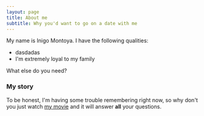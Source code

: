```yaml
---
layout: page
title: About me
subtitle: Why you'd want to go on a date with me
---
```


My name is Inigo Montoya. I have the following qualities:

- dasdadas
- I'm extremely loyal to my family

What else do you need?

### My story

To be honest, I'm having some trouble remembering right now, so why don't you just watch [my movie](https://en.wikipedia.org/wiki/The_Princess_Bride_%28film%29) and it will answer **all** your questions.
